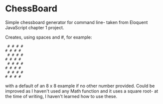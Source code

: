 # ChessBoard
Simple chessboard generator for command line- taken from Eloquent JavaScript chapter 1 project.

Creates, using spaces and #, for example: 
```
 # # # #
# # # #
 # # # #
# # # #
 # # # #
# # # #
 # # # #
# # # #
```
with a default of an 8 x 8 example if no other number provided.
Could be improved as I haven't used any Math function and it uses a square root- at the time of writing, I haven't learned how to use these.
